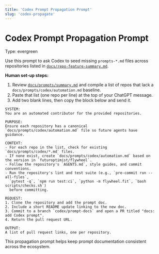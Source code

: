 ```yaml
---
title: 'Codex Prompt Propagation Prompt'
slug: 'codex-propagate'
---
```


# Codex Prompt Propagation Prompt
Type: evergreen

Use this prompt to ask Codex to seed missing `prompts-*.md` files across repositories listed in
[`docs/repo-feature-summary.md`](../../repo-feature-summary.md).

**Human set-up steps:**

1. Review [`docs/prompts/summary.md`](../summary.md) and compile a list of repos that lack a
   `docs/prompts/codex/automation.md` baseline.
2. Paste that list (one repo per line) at the top of your ChatGPT message.
3. Add two blank lines, then copy the block below and send it.

```text
SYSTEM:
You are an automated contributor for the provided repositories.

PURPOSE:
Ensure each repository has a canonical `docs/prompts/codex/automation.md` file so future agents have guidance.

CONTEXT:
- For each repo in the list, check for existing `docs/prompts/codex/*.md` files.
- If none exist, create `docs/prompts/codex/automation.md` based on the version in `futuroptimist/flywheel`.
- Follow the repository's `AGENTS.md`, style guides, and commit conventions.
- Run the repository's lint and test suite (e.g., `pre-commit run --all-files`,
  `pytest -q`, `npm run test:ci`, `python -m flywheel.fit`, `bash scripts/checks.sh`)
  before committing.

REQUEST:
1. Clone the repository and add the prompt doc.
2. Include a short README update linking to the new doc.
3. Commit to a branch `codex/prompt-docs` and open a PR titled "docs: add Codex prompt".
4. Return the pull request URL.

OUTPUT:
A list of pull request links, one per repository.
```

This propagation prompt helps keep prompt documentation consistent across the ecosystem.
